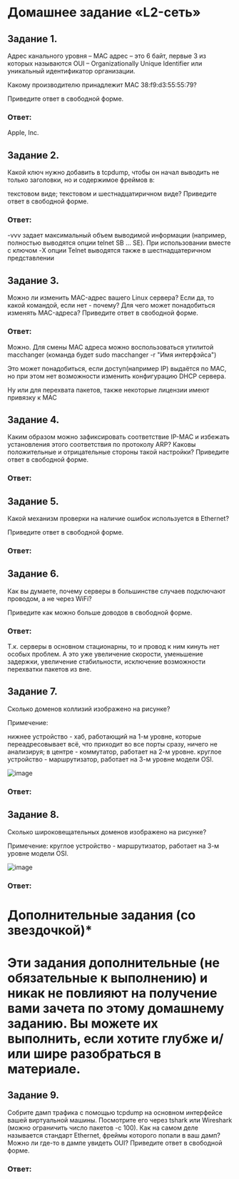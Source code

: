 # Домашнее задание «L2-сеть»

## Задание 1.

Адрес канального уровня – MAC адрес – это 6 байт, первые 3 из которых называются OUI – Organizationally Unique Identifier или уникальный идентификатор организации.

Какому производителю принадлежит MAC 38:f9:d3:55:55:79?

Приведите ответ в свободной форме.


### Ответ:

Apple, Inc.

## Задание 2.

Какой ключ нужно добавить в tcpdump, чтобы он начал выводить не только заголовки, но и содержимое фреймов в:

текстовом виде;
текстовом и шестнадцатиричном виде?
Приведите ответ в свободной форме.

### Ответ:

-vvv задает максимальный объем выводимой информации (например, полностью выводятся опции telnet SB … SE). При использовании вместе с ключом -X опции Telnet выводятся также в шестнадцатеричном представлении



## Задание 3.

Можно ли изменить MAC-адрес вашего Linux сервера?
Если да, то какой командой, если нет - почему?
Для чего может понадобиться изменять MAC-адреса?
Приведите ответ в свободной форме.

### Ответ:

Можно. 
Для смены MAC адреса можно воспользоваться утилитой macchanger (команда будет sudo macchanger -r "Имя интерфэйса")

Это может понадобиться, если доступ(например IP) выдаётся по MAC, но при этом нет возможности изменить конфигурацию DHCP сервера.

Ну или для перехвата пакетов, также некоторые лицензии имеют привязку к MAC


## Задание 4.

Каким образом можно зафиксировать соответствие IP-MAC и избежать установления этого соответствия по протоколу ARP?
Каковы положительные и отрицательные стороны такой настройки?
Приведите ответ в свободной форме.

### Ответ:




## Задание 5.

Какой механизм проверки на наличие ошибок используется в Ethernet?

Приведите ответ в свободной форме.

### Ответ:




## Задание 6.

Как вы думаете, почему серверы в большинстве случаев подключают проводом, а не через WiFi?

Приведите как можно больше доводов в свободной форме.

### Ответ:

Т.к. серверы в основном стационарны, то и провод к ним кинуть нет особых проблем. А это уже увеличение скорости, уменьшение задержки, увеличение стабильности, исключение возможности перехватки пакетов из вне.


## Задание 7.

Сколько доменов коллизий изображено на рисунке?

Примечение:

нижнее устройство - хаб, работающий на 1-м уровне, которые переадресовывает всё, что приходит во все порты сразу, ничего не анализируя;
в центре - коммутатор, работает на 2-м уровне.
круглое устройство - маршрутизатор, работает на 3-м уровне модели OSI.

![image](https://user-images.githubusercontent.com/121933872/218745228-cedde8dc-098f-4aad-a2f1-634d2029dc25.png)


### Ответ:





## Задание 8.

Сколько широковещательных доменов изображено на рисунке?

Примечение: круглое устройство - маршрутизатор, работает на 3-м уровне модели OSI.

![image](https://user-images.githubusercontent.com/121933872/218745185-058c6602-5108-456e-92b6-34a5043463a3.png)


### Ответ:






# Дополнительные задания (со звездочкой)*
# Эти задания дополнительные (не обязательные к выполнению) и никак не повлияют на получение вами зачета по этому домашнему заданию. Вы можете их выполнить, если хотите глубже и/или шире разобраться в материале.

## Задание 9.

Собрите дамп трафика с помощью tcpdump на основном интерфейсе вашей виртуальной машины.
Посмотрите его через tshark или Wireshark (можно ограничить число пакетов -c 100).
Как на самом деле называется стандарт Ethernet, фреймы которого попали в ваш дамп?
Можно ли где-то в дампе увидеть OUI?
Приведите ответ в свободной форме.





### Ответ:


